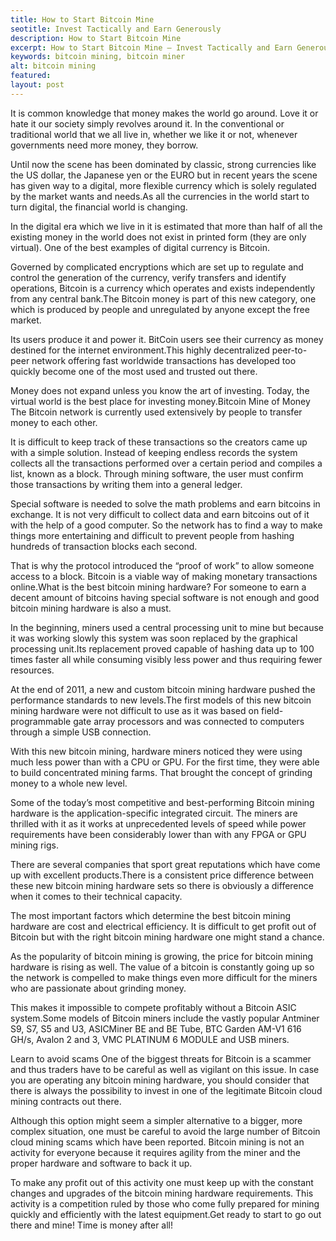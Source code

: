 ```yaml
---
title: How to Start Bitcoin Mine
seotitle: Invest Tactically and Earn Generously
description: How to Start Bitcoin Mine
excerpt: How to Start Bitcoin Mine – Invest Tactically and Earn Generously
keywords: bitcoin mining, bitcoin miner
alt: bitcoin mining
featured: 
layout: post
---
```


<p>It is common knowledge that money makes the world go around. Love it or hate it our society simply revolves around it. In the conventional or traditional world that we all live in, whether we like it or not, whenever governments need more money, they borrow. <p>

<p>Until now the scene has been dominated by classic, strong currencies like the US dollar, the Japanese yen or the EURO but in recent years the scene has given way to a digital, more flexible currency which is solely regulated by the market wants and needs.As all the currencies in the world start to turn digital, the financial world is changing. <p>

<p>In the digital era which we live in it is estimated that more than half of all the existing money in the world does not exist in printed form (they are only virtual). One of the best examples of digital currency is Bitcoin.<p>

<p>Governed by complicated encryptions which are set up to regulate and control the generation of the currency, verify transfers and identify operations, Bitcoin is a currency which operates and exists independently from any central bank.The Bitcoin money is part of this new category, one which is produced by people and unregulated by anyone except the free market. <p>

<p>Its users produce it and power it. BitCoin users see their currency as money destined for the internet environment.This highly decentralized peer-to-peer network offering fast worldwide transactions has developed too quickly become one of the most used and trusted out there. <p>

<p>Money does not expand unless you know the art of investing. Today, the virtual world is the best place for investing money.Bitcoin Mine of Money The Bitcoin network is currently used extensively by people to transfer money to each other. <p>

<p>It is difficult to keep track of these transactions so the creators came up with a simple solution. Instead of keeping endless records the system collects all the transactions performed over a certain period and compiles a list, known as a block. Through mining software, the user must confirm those transactions by writing them into a general ledger.<p>

<p>Special software is needed to solve the math problems and earn bitcoins in exchange. It is not very difficult to collect data and earn bitcoins out of it with the help of a good computer. So the network has to find a way to make things more entertaining and difficult to prevent people from hashing hundreds of transaction blocks each second. <p>

<p>That is why the protocol introduced the “proof of work” to allow someone access to a block. Bitcoin is a viable way of making monetary transactions online.What is the best bitcoin mining hardware? For someone to earn a decent amount of bitcoins having special software is not enough and good bitcoin mining hardware is also a must. <p>

<p>In the beginning, miners used a central processing unit to mine but because it was working slowly this system was soon replaced by the graphical processing unit.Its replacement proved capable of hashing data up to 100 times faster all while consuming visibly less power and thus requiring fewer resources. <p>

<p>At the end of 2011, a new and custom bitcoin mining hardware pushed the performance standards to new levels.The first models of this new bitcoin mining hardware were not difficult to use as it was based on field-programmable gate array processors and was connected to computers through a simple USB connection. <p>

<p>With this new bitcoin mining, hardware miners noticed they were using much less power than with a CPU or GPU. For the first time, they were able to build concentrated mining farms. That brought the concept of grinding money to a whole new level.<p>

<p>Some of the today’s most competitive and best-performing Bitcoin mining hardware is the application-specific integrated circuit. The miners are thrilled with it as it works at unprecedented levels of speed while power requirements have been considerably lower than with any FPGA or GPU mining rigs. <p>

<p>There are several companies that sport great reputations which have come up with excellent products.There is a consistent price difference between these new bitcoin mining hardware sets so there is obviously a difference when it comes to their technical capacity. <p>

<p>The most important factors which determine the best bitcoin mining hardware are cost and electrical efficiency. It is difficult to get profit out of Bitcoin but with the right bitcoin mining hardware one might stand a chance.<p>

<p>As the popularity of bitcoin mining is growing, the price for bitcoin mining hardware is rising as well. The value of a bitcoin is constantly going up so the network is compelled to make things even more difficult for the miners who are passionate about grinding money. <p>

<p>This makes it impossible to compete profitably without a Bitcoin ASIC system.Some models of Bitcoin miners include the vastly popular Antminer S9, S7, S5 and U3, ASICMiner BE and BE Tube, BTC Garden AM-V1 616 GH/s, Avalon 2 and 3, VMC PLATINUM 6 MODULE and USB miners.<p>

<p>Learn to avoid scams One of the biggest threats for Bitcoin is a scammer and thus traders have to be careful as well as vigilant on this issue. In case you are operating any bitcoin mining hardware, you should consider that there is always the possibility to invest in one of the legitimate Bitcoin cloud mining contracts out there.<p>

<p>Although this option might seem a simpler alternative to a bigger, more complex situation, one must be careful to avoid the large number of Bitcoin cloud mining scams which have been reported. Bitcoin mining is not an activity for everyone because it requires agility from the miner and the proper hardware and software to back it up.<p>

<p>To make any profit out of this activity one must keep up with the constant changes and upgrades of the bitcoin mining hardware requirements. This activity is a competition ruled by those who come fully prepared for mining quickly and efficiently with the latest equipment.Get ready to start to go out there and mine! Time is money after all!<p>
